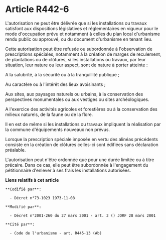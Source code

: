 # Article R442-6

L'autorisation ne peut être délivrée que si les installations ou travaux satisfont aux dispositions législatives et
réglementaires en vigueur pour le mode d'occupation prévu et notamment à celles du plan local d'urbanisme rendu public ou
approuvé, ou du document d'urbanisme en tenant lieu.

Cette autorisation peut être refusée ou subordonnée à l'observation de prescriptions spéciales, notamment à la création de
marges de reculement, de plantations ou de clôtures, si les installations ou travaux, par leur situation, leur nature ou leur
aspect, sont de nature à porter atteinte :

A la salubrité, à la sécurité ou à la tranquillité publique ;

Au caractère ou à l'intérêt des lieux avoisinants ;

Aux sites, aux paysages naturels ou urbains, à la conservation des perspectives monumentales ou aux vestiges ou sites
archéologiques.

A l'exercice des activités agricoles et forestières ou à la conservation des milieux naturels, de la faune ou de la flore.

Il en est de même si les installations ou travaux impliquent la réalisation par la commune d'équipements nouveaux non prévus.

Lorsque la prescription spéciale imposée en vertu des alinéas précédents consiste en la création de clôtures celles-ci sont
édifiées sans déclaration préalable.

L'autorisation peut n'être ordonnée que pour une durée limitée ou à titre précaire. Dans ce cas, elle peut être subordonnée à
l'engagement du pétitionnaire d'enlever à ses frais les installations autorisées.

**Liens relatifs à cet article**

	**Codifié par**:

	  - Décret n°73-1023 1973-11-08

	**Modifié par**:

	  - Décret n°2001-260 du 27 mars 2001 - art. 3 () JORF 28 mars 2001

	**Cité par**:

	  - Code de l'urbanisme - art. R445-13 (Ab)
